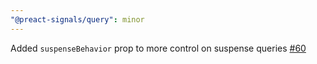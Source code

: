 ```yaml
---
"@preact-signals/query": minor
---
```


Added `suspenseBehavior` prop to more control on suspense queries [#60](https://github.com/XantreGodlike/preact-signals/issues/60)
